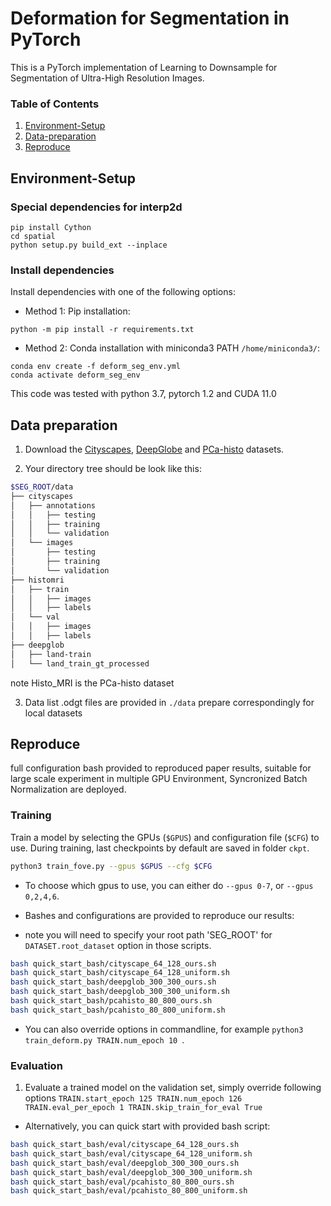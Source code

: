 # Deformation for Segmentation in PyTorch

This is a PyTorch implementation of Learning to Downsample for Segmentation of Ultra-High Resolution Images.

### Table of Contents
1. [Environment-Setup](#environment-Setup)
1. [Data-preparation](#data-preparation)
1. [Reproduce](#reproduce)

## Environment-Setup

### Special dependencies for interp2d

```
pip install Cython
cd spatial
python setup.py build_ext --inplace
```

### Install dependencies
Install dependencies with one of the following options:
* Method 1: Pip installation:
```
python -m pip install -r requirements.txt
```
* Method 2: Conda installation with miniconda3 PATH ```/home/miniconda3/```:
```
conda env create -f deform_seg_env.yml
conda activate deform_seg_env
```
This code was tested with python 3.7, pytorch 1.2 and CUDA 11.0

## Data preparation
1. Download the [Cityscapes](https://www.cityscapes-dataset.com/), [DeepGlobe](https://competitions.codalab.org/competitions/18468) and [PCa-histo](to-be-released) datasets.

2. Your directory tree should be look like this:
````bash
$SEG_ROOT/data
├── cityscapes
│   ├── annotations
│   │   ├── testing
│   │   ├── training
│   │   └── validation
│   └── images
│       ├── testing
│       ├── training
│       └── validation
├── histomri
│   ├── train
│   │   ├── images
│   │   ├── labels
│   └── val
│   │   ├── images
│   │   ├── labels
├── deepglob
│   ├── land-train
│   └── land_train_gt_processed
````
note Histo_MRI is the PCa-histo dataset

3. Data list .odgt files are provided in ```./data``` prepare correspondingly for local datasets


## Reproduce
full configuration bash provided to reproduced paper results, suitable for large scale experiment in multiple GPU Environment, Syncronized Batch Normalization are deployed.

### Training
Train a model by selecting the GPUs (```$GPUS```) and configuration file (```$CFG```) to use. During training, last checkpoints by default are saved in folder ```ckpt```.
```bash
python3 train_fove.py --gpus $GPUS --cfg $CFG
```
- To choose which gpus to use, you can either do ```--gpus 0-7```, or ```--gpus 0,2,4,6```.

* Bashes and configurations are provided to reproduce our results:

- note you will need to specify your root path 'SEG_ROOT' for ```DATASET.root_dataset``` option in those scripts.

```bash
bash quick_start_bash/cityscape_64_128_ours.sh
bash quick_start_bash/cityscape_64_128_uniform.sh
bash quick_start_bash/deepglob_300_300_ours.sh
bash quick_start_bash/deepglob_300_300_uniform.sh
bash quick_start_bash/pcahisto_80_800_ours.sh
bash quick_start_bash/pcahisto_80_800_uniform.sh
```

* You can also override options in commandline, for example  ```python3 train_deform.py TRAIN.num_epoch 10 ```.


### Evaluation
1. Evaluate a trained model on the validation set, simply override following options ```TRAIN.start_epoch 125 TRAIN.num_epoch 126 TRAIN.eval_per_epoch 1 TRAIN.skip_train_for_eval True```

* Alternatively, you can quick start with provided bash script:
```bash
bash quick_start_bash/eval/cityscape_64_128_ours.sh
bash quick_start_bash/eval/cityscape_64_128_uniform.sh
bash quick_start_bash/eval/deepglob_300_300_ours.sh
bash quick_start_bash/eval/deepglob_300_300_uniform.sh
bash quick_start_bash/eval/pcahisto_80_800_ours.sh
bash quick_start_bash/eval/pcahisto_80_800_uniform.sh
```
